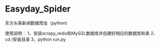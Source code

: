 # Easyday_Spider
东方头条新闻数据爬虫（python)

使用说明：
1、安装scrapy_redis和MySQL数据库并创建好相应的数据库和表
2、cd /安装目录
3、python run.py
